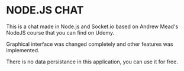 # NODE.JS CHAT

This is a chat made in Node.js and Socket.io based on Andrew Mead's NodeJS course that you can find on Udemy.

Graphical interface was changed completely and other features was implemented.

There is no data persistance in this application, you can use it for free.
